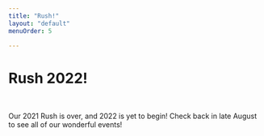```yaml
---
title: "Rush!"
layout: "default"
menuOrder: 5

---
```

<div class="content container">

<h1>Rush 2022!</h1>
<br />

Our 2021 Rush is over, and 2022 is yet to begin! Check back in late August to see all of our wonderful events!

<!--

<img src="/images/rush_schedules/Fall2022.png">
<img src="/images/rush_schedules/Fall2022card.png">

<h2> Fall 2022 Rush Schedule </h2>

<h3> <i> Saturday, 9/3 </i> </h3>

<h4> 2:00 PM: Smash Bros Tournament </h4>
You know it, you love it—and we've got it! Link up with some bros and take a Pika at our mad skills, or Kirb-stomp us 'til we be PK-cryin'.

<h4> 3:00 PM:  Hot Tub and House Tours </h4>
That's right—we got a hot tub. 'Nuff said.

<h4> 6:00 PM: Lobster & Clam Chowder! </h4>
53 years have passed since the inception of our famous Lobster dinner, oft stolen but never done justice. Come and partake in an authentic New England experience!

<h4> 10:00 PM: Underground CTF</h4>
Meet in <b> Lobby 10 </b> for an MIT tradition: the 75th Underground CTF event!

<h3> <i> Sunday, 9/4 </i> </h3>

<h4> 12:00 PM: Codzilla Speedboat!</h4>
A thrill a minute as you scream across the Boston Harbor at up to 40 MPH, with a few hairpin turns and 360-degree spins thrown in for evil measure.

<h4> 3:00 PM: Fondue, Cheese Cake, and other Desserts</h4>
Deep in the halls of the Alpha Delta Phi, a tasty abomination will be born. Come enjoy some delicious desserts with the bros!

<h4> 4:30 PM: Carving Dinner </h4>
Thanksgiving? In September!? Why not?

<h4> 5:00 PM: Ninja Wipeout</h4>
Think you got what it takes to be the next Ninja Warrior? From dynamic warped walls to giant bouncy balls, try your skills at a magnitude of obstacles that guarantee limitless fun!

<h4> 10:00 PM: ADPhi Presents: MASQUERAVE </h4>
"It is Sunday night, and as you stroll down Mass Ave, you hear a voice calling out to you…
BECAUSE IT’S TIME FOR ADPHI'S MASQUERAVE PARTY! Get hyped for the most MYSTERIOUS 
party of the year and come dance the night away with the bros and friends of ADPhi! 
There is no dress code, and masks will be provided (as will fancy mocktails)!"

<h3> <i> Monday, 9/5 </i> </h3>

<h4> 11:00 AM: Max-out Monday </h4>
Join the bros on a journey to discover the limits of your physical strength, if any.

<h4> 12:30 PM: Spicy Ramen and Boba </h4>
It was the best of times, it was the worst of times. It was the spiciest of ramen, it was the milkiest of boba. (And if you like your ramen mild, we've got that, too!)

<h4> 6:30 PM: Rockclimbing </h4>
Come with us to Central Rock Gym Boston for some indoor rock climbing! All skill levels welcome.

<h4> 10:00 PM: Midnight IHOP</h4>
There's a reason it's open 24 hours.

<h3> <i> Tuesday, 9/6 </i> </h3>

<h4> 12:30 PM: Paintball </h4>
Join us for an action-packed thriller as we battle it out!

<h4> 6:00 PM: Eat Till You Yeet!</h4>
Come to ADPhi to rush the right way by engorging insane amounts of food in a private event room at Fire and Ice.

<h4> 9:00 PM: Pizza and Board Games</h4>
Come to the ADP house to play some pool and board games and enjoy some pizza while you're here!

<h3> <i> Wednesday, 9/7 </i> </h3>

<h4> 5:00 PM: Alumni Networking Dinner [Invite-Only] </h4>
Come talk to our alums and gain valuable connections and advice to go along with your great meal. Invite only.

<h4> 8:00 PM: I Scream for Ice Cream</h4>
Come and have the best variety of icecream in the whole country!

<h4> 9:00 PM: Casino Night</h4>
Come try your luck at the tables of ADP :) Food and prizes await!

<h3> <i> Thursday, 9/8 </i> </h3>

<h4> 7:00 PM: Kannoli and Kant </h4>
Philosophy discussions over tea!

<h4> 9:00 PM: Powerpoint Karaoke and Smoothies</h4>
We have a ton of slides but we do not know what they are about - all we can guarantee is that we are going to sip on some smoothies and have a laugh about it!

<h3> <i> Friday, 9/9 </i> </h3>

<h4> 6:00 PM: Bid Dinner [Invite-Only]</h4>


<br />
<br />

-->
</div>
